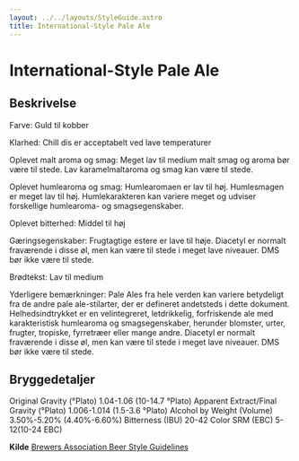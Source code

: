 ```yaml
---
layout: ../../layouts/StyleGuide.astro
title: International-Style Pale Ale
---
```

# International-Style Pale Ale

## Beskrivelse
Farve: Guld til kobber

Klarhed: Chill dis er acceptabelt ved lave temperaturer

Oplevet malt aroma og smag: Meget lav til medium malt smag og aroma bør være til stede. Lav karamelmaltaroma og smag kan være til stede.

Oplevet humlearoma og smag: Humlearomaen er lav til høj. Humlesmagen er meget lav til høj. Humlekarakteren kan variere meget og udviser forskellige humlearoma- og smagsegenskaber.

Oplevet bitterhed: Middel til høj

Gæringsegenskaber: Frugtagtige estere er lave til høje. Diacetyl er normalt fraværende i disse øl, men kan være til stede i meget lave niveauer. DMS bør ikke være til stede.

Brødtekst: Lav til medium

Yderligere bemærkninger: Pale Ales fra hele verden kan variere betydeligt fra de andre pale ale-stilarter, der er defineret andetsteds i dette dokument. Helhedsindtrykket er en velintegreret, letdrikkelig, forfriskende ale med karakteristisk humlearoma og smagsegenskaber, herunder blomster, urter, frugter, tropiske, fyrretræer eller mange andre. Diacetyl er normalt fraværende i disse øl, men kan være til stede i meget lave niveauer. DMS bør ikke være til stede.




## Bryggedetaljer
Original Gravity (°Plato) 1.04-1.06 (10-14.7 °Plato)
Apparent Extract/Final Gravity (°Plato) 1.006-1.014 (1.5-3.6 °Plato)
Alcohol by Weight (Volume) 3.50%-5.20% (4.40%-6.60%)
Bitterness (IBU) 20-42
Color SRM (EBC) 5-12(10-24 EBC)					



**Kilde**
[Brewers Association Beer Style Guidelines](https://www.brewersassociation.org/)
